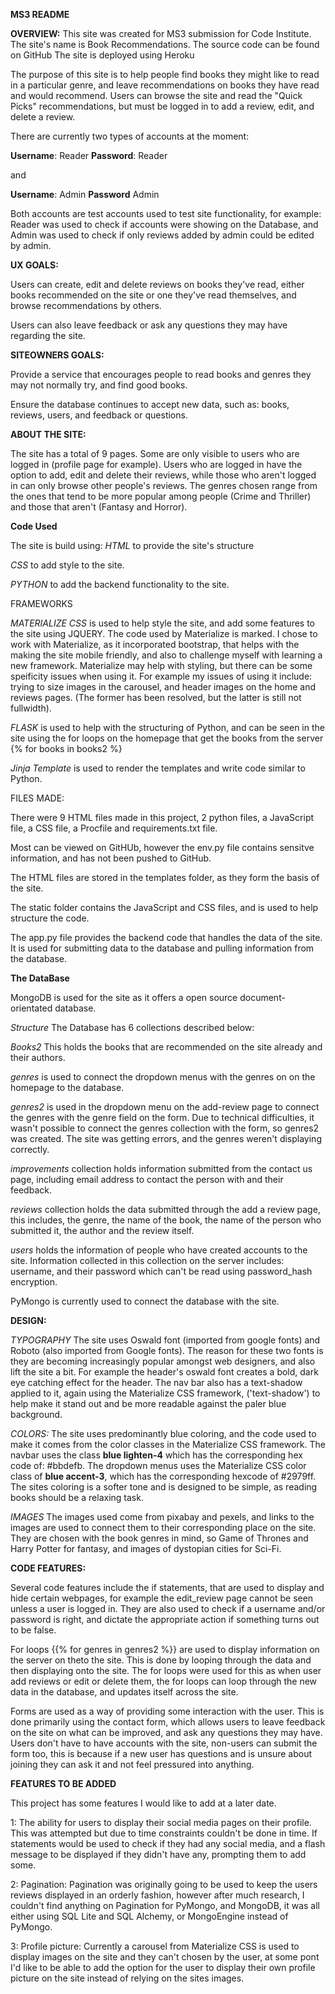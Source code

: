 **MS3 README**

**OVERVIEW:**
This site was created for MS3 submission for Code Institute.
The site's name is Book Recommendations.
The source code can be found on GitHub
The site is deployed using Heroku

The purpose of this site is to help people find books they might like to read in a particular genre, and leave 
recommendations on books they have read and would recommend. Users can browse the site and read the "Quick Picks" 
recommendations, but must be logged in to add a review, edit, and delete a review. 

There are currently two types of accounts at the moment:

**Username**: Reader **Password**: Reader

and 

**Username**: Admin **Password** Admin

Both accounts are test accounts used to test site functionality, for example: 
Reader was used to check if accounts were showing on the Database, and Admin was used to check if only reviews added by admin could be edited by admin. 




**UX GOALS:**

Users can create, edit and delete reviews on books they've read, either books recommended on the site or one they've read themselves, and browse recommendations by others.

Users can also leave feedback or ask any questions they may have regarding the site.


**SITEOWNERS GOALS:**

Provide a service that encourages people to read books and genres they may not normally try, and find good books.

Ensure the database continues to accept new data, such as: books, reviews, users, and feedback or questions.


**ABOUT THE SITE:**

The site has a total of 9 pages. Some are only visible to users who are logged in (profile page for example).
Users who are logged in have the option to add, edit and delete their reviews, while those who aren't logged in
can only browse other people's reviews. The genres chosen range from the ones that tend to be more popular among
people (Crime and Thriller) and those that aren't (Fantasy and Horror). 




**Code Used**

The site is build using:
*HTML* to provide the site's structure

*CSS* to add style to the site.

*PYTHON* to add the backend functionality to the site.


FRAMEWORKS

*MATERIALIZE CSS* is used to help style the site, and add some features to the site using JQUERY. The code used by Materialize is marked. I chose to work with Materialize, as it incorporated bootstrap, that helps with the making the site mobile friendly, and also to challenge myself with learning a new framework. Materialize may help with styling, but there can be some speificity issues when using it. For example my issues of using it include: trying to size images in the carousel, and header images on the home and reviews pages. (The former has been resolved, but the latter is still not fullwidth). 

*FLASK* is used to help with the structuring of Python, and can be seen in the site using the for loops on the homepage that get the books from the server {% for books in books2 %}

*Jinja Template* is used to render the templates and write code similar to Python.


FILES MADE:

There were 9 HTML files made in this project, 2 python files, a JavaScript file, a CSS file, a Procfile and requirements.txt file. 

Most can be viewed on GitHUb, however the env.py file contains sensitve information, and has not been pushed to GitHub.

The HTML files are stored in the templates folder, as they form the basis of the site. 

The static folder contains the JavaScript and CSS files, and is used to help structure the code.

The app.py file provides the backend code that handles the data of the site. It is used for submitting data to the database and pulling information from the database. 




**The DataBase**

MongoDB is used for the site as it offers a open source document-orientated database. 

*Structure* The Database has 6 collections described below:

*Books2* This holds the books that are recommended on the site already and their authors.

*genres* is used to connect the dropdown menus with the genres on on the homepage to the database.

*genres2* is used in the dropdown menu on the add-review page to connect the genres with the genre field on the form. Due to technical difficulties, it wasn't possible to connect the genres collection with the form, so genres2 was created. The site was getting errors, and the genres weren't displaying correctly.

*improvements* collection holds information submitted from the contact us page, including email address to contact the person with and their feedback.

*reviews* collection holds the data submitted through the add a review page, this includes, the genre, the name of the book, the name of the person who submitted it, the author and the review itself. 

*users* holds the information of people who have created accounts to the site. Information collected in this collection on the server includes: username, and their password which can't be read using password_hash encryption. 

PyMongo is currently used to connect the database with the site. 




**DESIGN:**

*TYPOGRAPHY* The site uses Oswald font (imported from google fonts) and Roboto (also imported from Google fonts). The reason for these two fonts is they are becoming increasingly popular amongst web designers, and also lift the site a bit. For example the header's oswald font creates a bold, dark eye catching effect for the header. The nav bar also has a text-shadow applied to it, again using the Materialize CSS framework, ('text-shadow') to help make it stand out and be more readable against the paler blue background.

*COLORS:* The site uses predominantly blue coloring, and the code used to make it comes from the color classes in the Materialize CSS framework. The navbar uses the class **blue lighten-4** which has the corresponding hex code of: #bbdefb. The dropdown menus uses the Materialize CSS color class of **blue accent-3**, which has the corresponding hexcode of #2979ff. The sites coloring is a softer tone and is designed to be simple, as reading books should be a relaxing task. 

*IMAGES* The images used come from pixabay and pexels, and links to the images are used to connect them to their corresponding place on the site. They are chosen with the book genres in mind, so Game of Thrones and Harry Potter for fantasy, and images of dystopian cities for Sci-Fi.




**CODE FEATURES:**

Several code features include the if statements, that are used to display and hide certain webpages, for example the edit_review page cannot be seen unless a user is logged in. They are also used to check if a username and/or password is right, and dictate the appropriate action if something turns out to be false. 

For loops {{% for genres in genres2 %}} are used to display information on the server on theto the site. This is done by looping through the data and then displaying onto the site. The for loops were used for this as when user add reviews or edit or delete them, the for loops can loop through the new data in the database, and updates itself across the site.

Forms are used as a way of providing some interaction with the user. This is done primarily using the contact form, which allows users to leave feedback on the site on what can be improved, and ask any questions they may have. Users don't have to have accounts with the site, non-users can submit the form too, this is because if a new user has questions and is unsure about joining they can ask it and not feel pressured into anything.




**FEATURES TO BE ADDED**

This project has some features I would like to add at a later date. 

1: The ability for users to display their social media pages on their profile. This was attempted but due to time constraints couldn't be done in time. If statements would be used to check if they had any social media, and a flash message to be displayed if they didn't have any, prompting them to add some. 

2: Pagination: Pagination was originally going to be used to keep the users reviews displayed in an orderly fashion, however after much research, I couldn't find anything on Pagination for PyMongo, and MongoDB, it was all either using SQL Lite and SQL Alchemy, or MongoEngine instead of PyMongo. 

3: Profile picture: Currently a carousel from Materialize CSS is used to display images on the site and they can't chosen by the user, at some pont I'd like to be able to add the option for the user to display their own profile picture on the site instead of relying on the sites images.